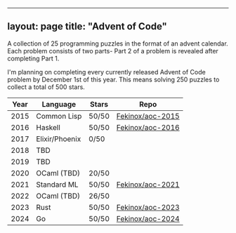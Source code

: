 ______________________________________________________________________

## layout: page title: "Advent of Code"

A collection of 25 programming puzzles in the format of an advent calendar. Each problem consists of two parts- Part 2 of a problem is revealed after completing Part 1.

I'm planning on completing every currently released Advent of Code problem by December 1st of this year. This means solving 250 puzzles to collect a total of 500 stars.

| Year | Language       | Stars | Repo                                                    |
| ---- | -------------- | ----- | ------------------------------------------------------- |
| 2015 | Common Lisp    | 50/50 | [Fekinox/aoc-2015](https://github.com/Fekinox/aoc-2015) |
| 2016 | Haskell        | 50/50 | [Fekinox/aoc-2016](https://github.com/Fekinox/aoc-2016) |
| 2017 | Elixir/Phoenix | 0/50  |                                                         |
| 2018 | TBD            |       |                                                         |
| 2019 | TBD            |       |                                                         |
| 2020 | OCaml (TBD)    | 20/50 |                                                         |
| 2021 | Standard ML    | 50/50 | [Fekinox/aoc-2021](https://github.com/Fekinox/aoc-2021) |
| 2022 | OCaml (TBD)    | 26/50 |                                                         |
| 2023 | Rust           | 50/50 | [Fekinox/aoc-2023](https://github.com/Fekinox/aoc-2023) |
| 2024 | Go             | 50/50 | [Fekinox/aoc-2024](https://github.com/Fekinox/aoc-2024) |
